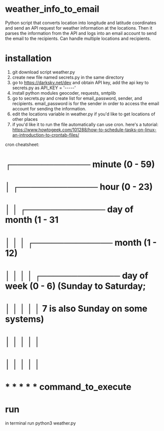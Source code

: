 # weather_info_to_email

Python script that converts location into longitude and latitude coordinates and send an API request for weather information at the locations.  Then it parses the information from the API and logs into an email account to send the email to the recipients.  Can handle multiple locations and recipients.

# installation
 1. git download script weather.py
 2. create new file named secrets.py in the same directory
 3. go to https://darksky.net/dev and obtain API key, add the api key to secrets.py as API_KEY = '-----'
 4. install python modules geocoder, requests, smtplib
 5. go to secrets.py and create list for email_password, sender, and recipients.  email_password is for the sender in order to access the email account for sending the information.
 6. edit the locations variable in weather.py if you'd like to get locations of other places
 7. if you'd like it to run the file automatically can use cron.  here's a tutorial: https://www.howtogeek.com/101288/how-to-schedule-tasks-on-linux-an-introduction-to-crontab-files/
 
 cron cheatsheet:
# ┌───────────── minute (0 - 59)
# │ ┌───────────── hour (0 - 23)
# │ │ ┌───────────── day of month (1 - 31
# │ │ │ ┌───────────── month (1 - 12)
# │ │ │ │ ┌───────────── day of week (0 - 6) (Sunday to Saturday;
# │ │ │ │ │                    7 is also Sunday on some systems)
# │ │ │ │ │
# │ │ │ │ │
# * * * * *  command_to_execute  
 
 # run
 in terminal run python3 weather.py
